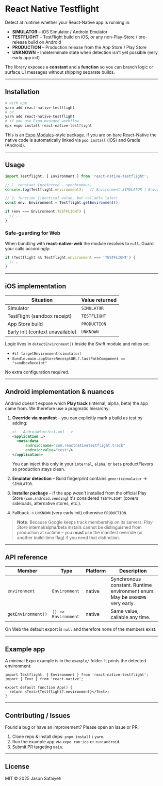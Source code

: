 # React Native Testflight

Detect at runtime whether your React-Native app is running in:

* **SIMULATOR** – iOS Simulator / Android Emulator
* **TESTFLIGHT** – TestFlight build on iOS, *or* any non-Play-Store / pre-release build on Android
* **PRODUCTION** – Production release from the App Store / Play Store
* **UNKNOWN** – Indeterminate state when detection isn't yet possible (very early app init)

The library exposes a **constant** and a **function** so you can branch logic or surface UI messages without shipping separate builds.

---

## Installation

```bash
# with npm
yarn add react-native-testflight
# or
yarn add react-native-testflight
# if you use Expo managed workflow
npx expo install react-native-testflight
```

This is an [Expo Modules](https://docs.expo.dev/modules/overview/)–style package. If you are on bare React-Native the native code is automatically linked via `pod install` (iOS) and Gradle (Android).

---

## Usage

```ts
import Testflight, { Environment } from 'react-native-testflight';

// 1. constant (preferred – synchronous)
console.log(Testflight.environment);   // Environment.SIMULATOR | Environment.TESTFLIGHT | Environment.PRODUCTION | Environment.UNKNOWN

// 2. function (identical value, but callable later)
const env: Environment = Testflight.getEnvironment();

if (env === Environment.TESTFLIGHT) {
  // ...
}
```

### Safe-guarding for Web

When bundling with **react-native-web** the module resolves to `null`. Guard your calls accordingly:

```ts
if (Testflight && Testflight.environment === 'TESTFLIGHT') {
  // …
}
```

---

## iOS implementation

| Situation        | Value returned |
|------------------|----------------|
| Simulator        | `SIMULATOR`    |
| TestFlight (sandbox receipt) | `TESTFLIGHT` |
| App Store build  | `PRODUCTION`   |
| Early init (context unavailable) | `UNKNOWN` |

Logic lives in `detectEnvironment()` inside the Swift module and relies on:

* `#if targetEnvironment(simulator)`
* `Bundle.main.appStoreReceiptURL?.lastPathComponent == "sandboxReceipt"`

No extra configuration required.

---

## Android implementation & nuances

Android doesn't expose which **Play track** (internal, alpha, beta) the app came from. We therefore use a pragmatic hierarchy:

1. **Override via manifest** – you can explicitly mark a build as test by adding:

   ```xml
   <!-- AndroidManifest.xml -->
   <application …>
     <meta-data
         android:name="com.reactnativetestflight.track"
         android:value="test"/>
   </application>
   ```

   You can inject this only in your `internal`, `alpha`, or `beta` productFlavors so production stays clean.

2. **Emulator detection** – Build fingerprint contains `generic`/`emulator` → `SIMULATOR`.
3. **Installer package** – If the app *wasn't* installed from the official Play Store (`com.android.vending`) it's considered `TESTFLIGHT` (covers sideloads, alternative stores, etc.).
4. Fallback → `UNKNOWN` (very early init) otherwise `PRODUCTION`.

> **Note:** Because Google keeps track membership on its servers, *Play Store* internal/alpha/beta installs cannot be distinguished from production at runtime – you **must** use the manifest override (or another build-time flag) if you need that distinction.

---

## API reference

| Member                | Type      | Platform | Description |
|-----------------------|-----------|----------|-------------|
| `environment`         | `Environment`  | native   | Synchronous constant. Runtime environment enum. May be `UNKNOWN` very early. |
| `getEnvironment()`    | `() => Environment` | native | Same value, callable any time. |

On Web the default export is `null` and therefore none of the members exist.

---

## Example app

A minimal Expo example is in the `example/` folder. It prints the detected environment:

```tsx
import Testflight, { Environment } from 'react-native-testflight';
import { Text } from 'react-native';

export default function App() {
  return <Text>{Testflight?.environment}</Text>;
}
```

---

## Contributing / Issues

Found a bug or have an improvement? Please open an issue or PR.

1. Clone repo & install deps: `pnpm install` / `yarn`.
2. Run the example app via `expo run:ios` or `run:android`.
3. Submit PR targeting `main`.

---

## License

MIT © 2025 Jason Safaiyeh
